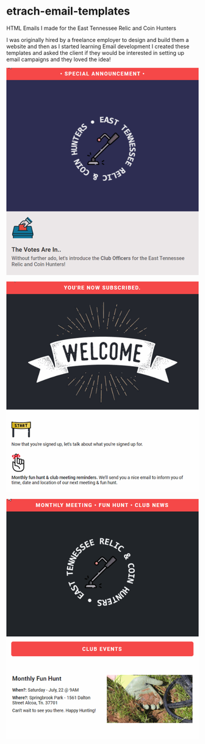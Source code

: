 # etrach-email-templates
HTML Emails I made for the East Tennessee Relic and Coin Hunters

I was originally hired by a freelance employer to design and build them a website and then as I started learning Email development I created these templates and asked the client if they would be interested in setting up email campaigns and they loved the idea! 

![](https://github.com/edwadewards/etrach-email-templates/blob/main/etrach-officers.gif)

![](https://github.com/edwadewards/etrach-email-templates/blob/main/etrach-welcome.gif)

![](https://github.com/edwadewards/etrach-email-templates/blob/main/etrach-events.gif)
